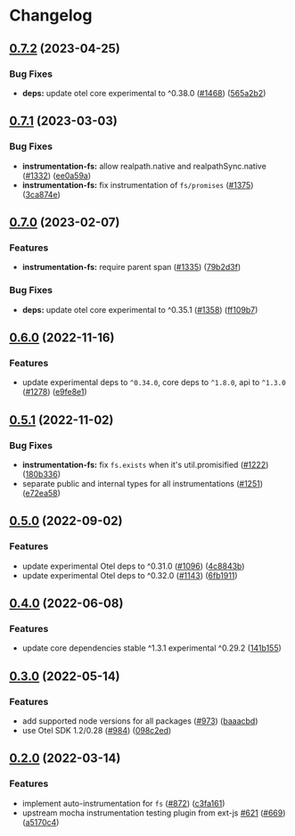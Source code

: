# Changelog

## [0.7.2](https://github.com/open-telemetry/opentelemetry-js-contrib/compare/instrumentation-fs-v0.7.1...instrumentation-fs-v0.7.2) (2023-04-25)


### Bug Fixes

* **deps:** update otel core experimental to ^0.38.0 ([#1468](https://github.com/open-telemetry/opentelemetry-js-contrib/issues/1468)) ([565a2b2](https://github.com/open-telemetry/opentelemetry-js-contrib/commit/565a2b2c6fde88af3f5401ef6a5a9643d0d66349))

## [0.7.1](https://github.com/open-telemetry/opentelemetry-js-contrib/compare/instrumentation-fs-v0.7.0...instrumentation-fs-v0.7.1) (2023-03-03)


### Bug Fixes

* **instrumentation-fs:** allow realpath.native and realpathSync.native ([#1332](https://github.com/open-telemetry/opentelemetry-js-contrib/issues/1332)) ([ee0a59a](https://github.com/open-telemetry/opentelemetry-js-contrib/commit/ee0a59a59e94743b9411e10c09720a82c6586eb4))
* **instrumentation-fs:** fix instrumentation of `fs/promises` ([#1375](https://github.com/open-telemetry/opentelemetry-js-contrib/issues/1375)) ([3ca874e](https://github.com/open-telemetry/opentelemetry-js-contrib/commit/3ca874e45ebf4623e76cbe9305e55e820b6e03fd))

## [0.7.0](https://github.com/open-telemetry/opentelemetry-js-contrib/compare/instrumentation-fs-v0.6.0...instrumentation-fs-v0.7.0) (2023-02-07)


### Features

* **instrumentation-fs:** require parent span ([#1335](https://github.com/open-telemetry/opentelemetry-js-contrib/issues/1335)) ([79b2d3f](https://github.com/open-telemetry/opentelemetry-js-contrib/commit/79b2d3ff08904ce84c6bc48427cd98906c2f0d79))


### Bug Fixes

* **deps:** update otel core experimental to ^0.35.1 ([#1358](https://github.com/open-telemetry/opentelemetry-js-contrib/issues/1358)) ([ff109b7](https://github.com/open-telemetry/opentelemetry-js-contrib/commit/ff109b77928cc9a139a21c63d6b54399bb017fa4))

## [0.6.0](https://github.com/open-telemetry/opentelemetry-js-contrib/compare/instrumentation-fs-v0.5.1...instrumentation-fs-v0.6.0) (2022-11-16)


### Features

* update experimental deps to `^0.34.0`, core deps to `^1.8.0`, api to `^1.3.0` ([#1278](https://github.com/open-telemetry/opentelemetry-js-contrib/issues/1278)) ([e9fe8e1](https://github.com/open-telemetry/opentelemetry-js-contrib/commit/e9fe8e13e34f54e96c50525cadeb74ac048c5624))

## [0.5.1](https://github.com/open-telemetry/opentelemetry-js-contrib/compare/instrumentation-fs-v0.5.0...instrumentation-fs-v0.5.1) (2022-11-02)


### Bug Fixes

* **instrumentation-fs:** fix `fs.exists` when it's util.promisified ([#1222](https://github.com/open-telemetry/opentelemetry-js-contrib/issues/1222)) ([180b336](https://github.com/open-telemetry/opentelemetry-js-contrib/commit/180b336ab482f7656e51e5949b26f36d9ce70ed5))
* separate public and internal types for all instrumentations ([#1251](https://github.com/open-telemetry/opentelemetry-js-contrib/issues/1251)) ([e72ea58](https://github.com/open-telemetry/opentelemetry-js-contrib/commit/e72ea58cfb888a90590970f63d3a042a8ea3aaf2))

## [0.5.0](https://github.com/open-telemetry/opentelemetry-js-contrib/compare/instrumentation-fs-v0.4.0...instrumentation-fs-v0.5.0) (2022-09-02)


### Features

* update experimental Otel deps to ^0.31.0 ([#1096](https://github.com/open-telemetry/opentelemetry-js-contrib/issues/1096)) ([4c8843b](https://github.com/open-telemetry/opentelemetry-js-contrib/commit/4c8843be14896d1159a622c07eb3a049401ccba1))
* update experimental Otel deps to ^0.32.0 ([#1143](https://github.com/open-telemetry/opentelemetry-js-contrib/issues/1143)) ([6fb1911](https://github.com/open-telemetry/opentelemetry-js-contrib/commit/6fb191139aed2ca763300dcf9adb51121a88f97e))

## [0.4.0](https://github.com/open-telemetry/opentelemetry-js-contrib/compare/instrumentation-fs-v0.3.0...instrumentation-fs-v0.4.0) (2022-06-08)


### Features

* update core dependencies stable ^1.3.1 experimental ^0.29.2 ([141b155](https://github.com/open-telemetry/opentelemetry-js-contrib/commit/141b155e344980b51264e26b26c117b2113bcef6))

## [0.3.0](https://github.com/open-telemetry/opentelemetry-js-contrib/compare/instrumentation-fs-v0.2.0...instrumentation-fs-v0.3.0) (2022-05-14)


### Features

* add supported node versions for all packages ([#973](https://github.com/open-telemetry/opentelemetry-js-contrib/issues/973)) ([baaacbd](https://github.com/open-telemetry/opentelemetry-js-contrib/commit/baaacbdd35ca4baab0afae64647aa8c0380ee4b7))
* use Otel SDK 1.2/0.28 ([#984](https://github.com/open-telemetry/opentelemetry-js-contrib/issues/984)) ([098c2ed](https://github.com/open-telemetry/opentelemetry-js-contrib/commit/098c2ed6f9c5ab7bd865685018c0777245aab3b7))

## [0.2.0](https://github.com/open-telemetry/opentelemetry-js-contrib/compare/instrumentation-fs-v0.1.0...instrumentation-fs-v0.2.0) (2022-03-14)


### Features

* implement auto-instrumentation for `fs` ([#872](https://github.com/open-telemetry/opentelemetry-js-contrib/issues/872)) ([c3fa161](https://github.com/open-telemetry/opentelemetry-js-contrib/commit/c3fa16170f96d18d071a84d75c920a4726ab2825))
* upstream mocha instrumentation testing plugin from ext-js [#621](https://github.com/open-telemetry/opentelemetry-js-contrib/issues/621) ([#669](https://github.com/open-telemetry/opentelemetry-js-contrib/issues/669)) ([a5170c4](https://github.com/open-telemetry/opentelemetry-js-contrib/commit/a5170c494706a2bec3ba51e59966d0ca8a41d00e))
